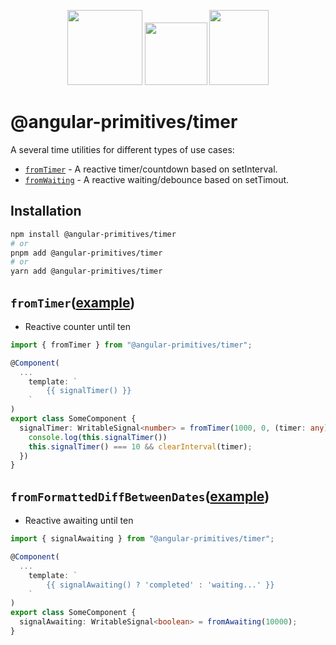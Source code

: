 <p align="center">
  <img src="https://github.com/angular/angular/blob/main/aio/src/assets/images/logos/angular/angular.png?raw=true" width="120px" height="120px">
  <img src="https://upload.wikimedia.org/wikipedia/commons/thumb/9/9e/Plus_symbol.svg/500px-Plus_symbol.svg.png" width="100px" height="100px">
  <img src="https://www.svgrepo.com/download/139/traffic-light.svg" width="95px" height="120px">
</p>


# @angular-primitives/timer


A several time utilities for different types of use cases:



- [`fromTimer`](#fromTimer) - A reactive timer/countdown based on setInterval.
- [`fromWaiting`](#fromWaiting) - A reactive waiting/debounce based on setTimout.


## Installation

```bash
npm install @angular-primitives/timer
# or
pnpm add @angular-primitives/timer
# or
yarn add @angular-primitives/timer
```


## `fromTimer`([example](https://github.com/angular-primitives/angular-primitives/tree/main/projects/timer/src/index.ts))
- Reactive counter until ten
```ts
import { fromTimer } from "@angular-primitives/timer";

@Component(
  ...
    template: `
        {{ signalTimer() }}
    `
)
export class SomeComponent {
  signalTimer: WritableSignal<number> = fromTimer(1000, 0, (timer: any) => {
    console.log(this.signalTimer())
    this.signalTimer() === 10 && clearInterval(timer);
  })
}
```

## `fromFormattedDiffBetweenDates`([example](https://github.com/angular-primitives/angular-primitives/tree/main/projects/timer/src/index.ts))
- Reactive awaiting until ten
```ts
import { signalAwaiting } from "@angular-primitives/timer";

@Component(
  ...
    template: `
        {{ signalAwaiting() ? 'completed' : 'waiting...' }}
    `
)
export class SomeComponent {
  signalAwaiting: WritableSignal<boolean> = fromAwaiting(10000);
}
```
